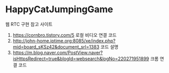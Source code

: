 # HappyCatJumpingGame
웹 RTC 구현 참고 사이트
1. https://cornbro.tistory.com/5 로컬 비디오 연결 코드
2. http://john-home.iptime.org:8085/xe/index.php?mid=board_sKSz42&document_srl=1383 코드 설명
3. https://m.blog.naver.com/PostView.naver?isHttpsRedirect=true&blogId=websearch&logNo=220271951899 크롬 연결 코드
